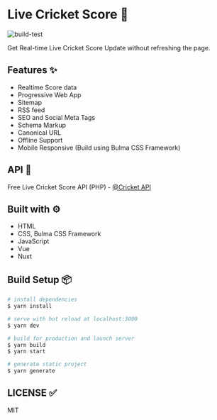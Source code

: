 # Live Cricket Score 🏏

![build-test](https://github.com/mskian/vue-cricket/workflows/build-test/badge.svg)

Get Real-time Live Cricket Score Update without refreshing the page.

## Features ✨

- Realtime Score data
- Progressive Web App
- Sitemap
- RSS feed
- SEO and Social Meta Tags
- Schema Markup
- Canonical URL
- Offline Support
- Mobile Responsive (Build using Bulma CSS Framework)

## API 🍘

Free Live Cricket Score API (PHP) - [@Cricket API](https://github.com/mskian/python-cricket-score/tree/main/api)

## Built with ⚙

- HTML
- CSS, Bulma CSS Framework
- JavaScript
- Vue
- Nuxt

## Build Setup 📦

```bash
# install dependencies
$ yarn install

# serve with hot reload at localhost:3000
$ yarn dev

# build for production and launch server
$ yarn build
$ yarn start

# generate static project
$ yarn generate
```

## LICENSE ✅

MIT
